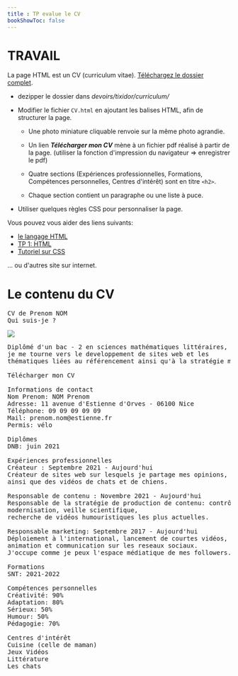 ```yaml
---
title : TP evalue le CV
bookShowToc: false
---
```


# TRAVAIL
La page HTML est un CV (curriculum vitae). <a href="../images/curriculum.zip" download="curriculum.zip">Téléchargez le dossier complet</a>.

* dezipper le dossier dans *devoirs/tixidor/curriculum/*

* Modifier le fichier `CV.html` en ajoutant les balises HTML, afin de structurer la page.

  * Une photo miniature cliquable renvoie sur la même photo agrandie.

  * Un lien ***Télécharger mon CV*** mène à un fichier pdf réalisé à partir de la page. (utiliser la fonction d'impression du navigateur => enregistrer le pdf)

  * Quatre sections (Expériences professionnelles, Formations, Compétences personnelles, Centres d'intérêt) sont en titre `<h2>`.

  * Chaque section contient un paragraphe ou une liste à puce.

* Utiliser quelques règles CSS pour personnaliser la page.

Vous pouvez vous aider des liens suivants:

<ul>
<li><a href="../web1">le langage HTML</a></li>
<li><a href="../web2">TP 1: HTML</a></li>
<li><a href="../web5">Tutoriel sur CSS</a></li>
</ul>

... ou d'autres site sur internet.

# Le contenu du CV
<pre>
CV de Prenom NOM
Qui suis-je ?
</pre>
<img src="../images/photo_min.jpg">

<pre>
Diplômé d'un bac - 2 en sciences mathématiques littéraires, 
je me tourne vers le developpement de sites web et les 
thématiques liées au référencement ainsi qu'à la stratégie marketing.

Télécharger mon CV

Informations de contact
Nom Prenom: NOM Prenom
Adresse: 11 avenue d'Estienne d'Orves - 06100 Nice
Téléphone: 09 09 09 09 09
Mail: prenom.nom@estienne.fr
Permis: vélo

Diplômes
DNB: juin 2021

Expériences professionnelles
Créateur : Septembre 2021 - Aujourd'hui
Créateur de sites web sur lesquels je partage mes opinions, 
ainsi que des vidéos de chats et de chiens. 

Responsable de contenu : Novembre 2021 - Aujourd'hui
Responsable de la stratégie de production de contenu: contrôle de la qualité, 
modernisation, veille scientifique, 
recherche de vidéos humouristiques les plus actuelles.

Responsable marketing: Septembre 2017 - Aujourd'hui
Déploiement à l'international, lancement de courtes vidéos, 
animation et communication sur les reseaux sociaux. 
J'occupe comme je peux l'espace médiatique de mes followers.

Formations
SNT: 2021-2022

Compétences personnelles
Créativité: 90%
Adaptation: 80%
Sérieux: 50%
Humour: 50%
Pédagogie: 70%

Centres d'intérêt
Cuisine (celle de maman)
Jeux Vidéos
Littérature
Les chats


</pre>